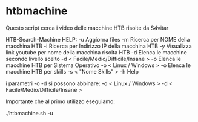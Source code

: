 # htbmachine
Questo script cerca i video delle macchine HTB risolte da S4vitar

HTB-Search-Machine
HELP:
 -u Aggiorna files
 -m Ricerca per NOME della macchina HTB
 -i Ricerca per Indirizzo IP della macchina HTB
 -y Visualizza link youtube per nome della macchina risolta HTB
 -d Elenca le macchine secondo livello scelto -d < Facile/Medio/Difficile/Insane >
 -o Elenca le macchine HTB per Sistema Operativo -o < Linux / Windows >
 -o Elenca le macchine HTB per skills -s < "Nome Skills" >
 -h Help

 i parametri -o  -d si possono abbinare:  -o < Linux / Windows > -d < Facile/Medio/Difficile/Insane >
 
Importante che al primo utilizzo eseguiamo:
  
./htbmachine.sh -u
  

  
  
